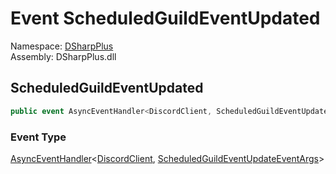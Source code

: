 # Event ScheduledGuildEventUpdated

Namespace: [DSharpPlus](DSharpPlus.md)  
Assembly: DSharpPlus.dll

## <a id="DSharpPlus_DiscordShardedClient_ScheduledGuildEventUpdated"></a>ScheduledGuildEventUpdated

```csharp
public event AsyncEventHandler<DiscordClient, ScheduledGuildEventUpdateEventArgs> ScheduledGuildEventUpdated
```

### Event Type

[AsyncEventHandler](DSharpPlus.AsyncEvents.AsyncEventHandler\-2.md)<[DiscordClient](DSharpPlus.DiscordClient.md), [ScheduledGuildEventUpdateEventArgs](DSharpPlus.EventArgs.ScheduledGuildEventUpdateEventArgs.md)\>

